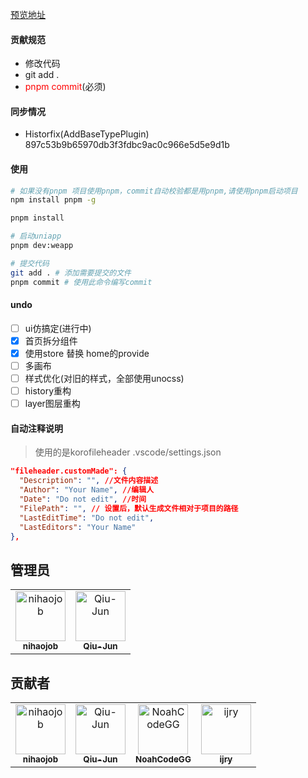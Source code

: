 <!--
 * @Description: md
 * @Author: June
 * @Date: 2024-04-24 09:32:13
 * @FilePath: \element-fabric-editor\README.md
 * @LastEditTime: 2024-11-10 11:36:04
 * @LastEditors: June
-->

[预览地址](https://qiu-jun.github.io/element-fabric-editor/#/)

#### 贡献规范
+ 修改代码
+ git add .
+ <span style="color: red">pnpm commit</span>(必须)

#### 同步情况
+ Historfix(AddBaseTypePlugin) 897c53b9b65970db3f3fdbc9ac0c966e5d5e9d1b

#### 使用

```bash
# 如果没有pnpm 项目使用pnpm，commit自动校验都是用pnpm,请使用pnpm启动项目
npm install pnpm -g

pnpm install

# 启动uniapp
pnpm dev:weapp

# 提交代码
git add . # 添加需要提交的文件
pnpm commit # 使用此命令编写commit
```

#### undo
- [ ] ui仿搞定(进行中)
- [x] 首页拆分组件
- [x] 使用store 替换 home的provide
- [ ] 多画布
- [ ] 样式优化(对旧的样式，全部使用unocss)
- [ ] history重构
- [ ] layer图层重构

#### 自动注释说明

> 使用的是korofileheader
> .vscode/settings.json

```json
"fileheader.customMade": {
  "Description": "", //文件内容描述
  "Author": "Your Name", //编辑人
  "Date": "Do not edit", //时间
  "FilePath": "", // 设置后，默认生成文件相对于项目的路径
  "LastEditTime": "Do not edit",
  "LastEditors": "Your Name"
},
```

## 管理员

<!-- readme: collaborators -start -->
<table>
<tr>
    <td align="center">
        <a href="https://github.com/nihaojob">
            <img src="https://avatars.githubusercontent.com/u/13534626?v=4" width="80;" alt="nihaojob"/>
            <br />
            <sub><b>nihaojob</b></sub>
        </a>
    </td>
    <td align="center">
        <a href="https://github.com/Qiu-Jun">
            <img src="https://avatars.githubusercontent.com/u/24954362?v=4" width="80;" alt="Qiu-Jun"/>
            <br />
            <sub><b>Qiu-Jun</b></sub>
        </a>
    </td></tr>
</table>
<!-- readme: collaborators -end -->

## 贡献者
<!-- readme: collaborators,contributors -start -->
<table>
<tr>
    <td align="center">
        <a href="https://github.com/nihaojob">
            <img src="https://avatars.githubusercontent.com/u/13534626?v=4" width="80;" alt="nihaojob"/>
            <br />
            <sub><b>nihaojob</b></sub>
        </a>
    </td>
    <td align="center">
        <a href="https://github.com/Qiu-Jun">
            <img src="https://avatars.githubusercontent.com/u/24954362?v=4" width="80;" alt="Qiu-Jun"/>
            <br />
            <sub><b>Qiu-Jun</b></sub>
        </a>
    </td>
    <td align="center">
        <a href="https://github.com/NoahCodeGG">
            <img src="https://avatars.githubusercontent.com/u/51156988?v=4" width="80;" alt="NoahCodeGG"/>
            <br />
            <sub><b>NoahCodeGG</b></sub>
        </a>
    </td>
    <td align="center">
        <a href="https://github.com/ijry">
            <img src="https://avatars.githubusercontent.com/u/3102798?v=4" width="80;" alt="ijry"/>
            <br />
            <sub><b>ijry</b></sub>
        </a>
    </td></tr>
</table>
<!-- readme: collaborators,contributors -end -->